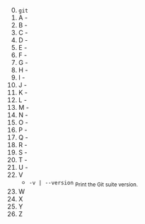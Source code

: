 0. `git`
1. A -
2. B -
3. C -
4. D -
5. E -
6. F -
7. G -
8. H -
9. I -
10. J -
11. K -
12. L -
13. M -
14. N -
15. O -
16. P -
17. Q -
18. R -
19. S -
20. T -
21. U -
22. V
    - `-v | --version` <sub>Print the Git suite version.
21. W 
22. X
23. Y
24. Z

